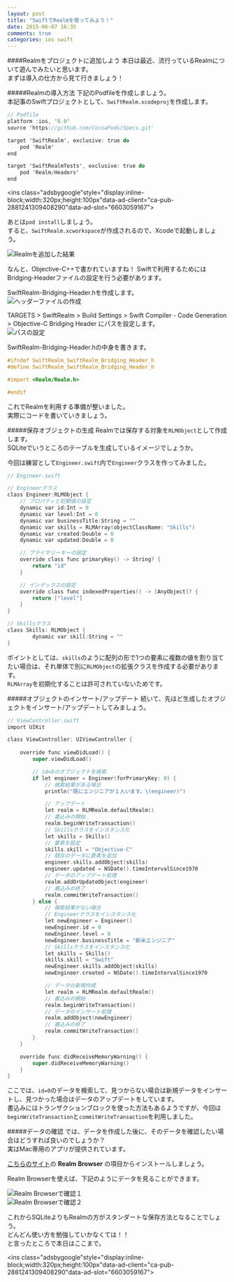 ```yaml
---
layout: post
title: "SwiftでRealmを使ってみよう！"
date: 2015-06-07 16:35
comments: true
categories: ios swift
---
```


####Realmをプロジェクトに追加しよう
本日は最近、流行っているRealmについて遊んでみたいと思います。  
まずは導入の仕方から見て行きましょう！  

#####Realmの導入方法
下記のPodfileを作成しましょう。  
本記事のSwiftプロジェクトとして、`SwiftRealm.xcodeproj`を作成します。  

```objective-c
// Podfile
platform :ios, '8.0'
source 'https://github.com/CocoaPods/Specs.git'

target 'SwiftRealm', exclusive: true do
	pod 'Realm'
end

target 'SwiftRealmTests', exclusive: true do
	pod 'Realm/Headers'
end
```

<script async src="//pagead2.googlesyndication.com/pagead/js/adsbygoogle.js"></script>
<ins class="adsbygoogle"style="display:inline-block;width:320px;height:100px"data-ad-client="ca-pub-2881241309408290"data-ad-slot="6603059167"></ins>
<script>
(adsbygoogle = window.adsbygoogle || []).push({});
</script>

<!-- more -->

あとは`pod install`しましょう。  
すると、`SwiftRealm.xcworkspace`が作成されるので、Xcodeで起動しましょう。  

![Realmを追加した結果](/images/swift-realm.png)  

なんと、Objective-C++で書かれていますね！
Swiftで利用するためにはBridging-Headerファイルの設定を行う必要があります。  

SwiftRealm-Bridging-Header.hを作成します。  
![ヘッダーファイルの作成](/images/swift-realm2.png)  

TARGETS > SwiftRealm > Build Settings > Swift Compiler - Code Generation > Objective-C Bridging Header にパスを設定します。  
![パスの設定](/images/swift-realm3.png)  

SwiftRealm-Bridging-Header.hの中身を書きます。  

```objective-c
#ifndef SwiftRealm_SwiftRealm_Bridging_Header_h
#define SwiftRealm_SwiftRealm_Bridging_Header_h

#import <Realm/Realm.h>

#endif

```

これでRealmを利用する準備が整いました。  
実際にコードを書いていきましょう。  

#####保存オブジェクトの生成
Realmでは保存する対象を`RLMObject`として作成します。  
SQLiteでいうところのテーブルを生成しているイメージでしょうか。  

今回は練習として`Engineer.swift`内で`Engineer`クラスを作ってみました。  

```objective-c
// Engineer.swift

// Engineerクラス
class Engineer:RLMObject {
	// プロパティと初期値の設定
	dynamic var id:Int = 0
	dynamic var level:Int = 0
	dynamic var businessTitle:String = ""
	dynamic var skills = RLMArray(objectClassName: "Skills")
	dynamic var created:Double = 0
	dynamic var updated:Double = 0

	// プライマリーキーの設定
	override class func primaryKey() -> String? {
		return "id"
	}

	// インデックスの設定
	override class func indexedProperties() -> [AnyObject]? {
		return ["level"]
	}
}

// Skillsクラス
class Skills: RLMObject {
		dynamic var skill:String = ""
}
```

ポイントとしては、`skills`のように配列の形で1つの要素に複数の値を割り当てたい場合は、それ単体で別に`RLMObject`の拡張クラスを作成する必要があります。  
`RLMArray`を初期化することは許可されていないためです。  

#####オブジェクトのインサート/アップデート
続いて、先ほど生成したオブジェクトをインサート/アップデートしてみましょう。  

```objective-c
// ViewController.swift
import UIKit

class ViewController: UIViewController {
	
	override func viewDidLoad() {
		super.viewDidLoad()

		// id=0のオブジェクトを検索
		if let engineer = Engineer(forPrimaryKey: 0) {
			// 検索結果がある場合
			println("既にエンジニアが１人います。\(engineer)")

			// アップデート
			let realm = RLMRealm.defaultRealm()
			// 書込みの開始
			realm.beginWriteTransaction()
			// Skillsクラスをインスタンス化
			let skills = Skills()
			// 要素を設定
			skills.skill = "Objective-C"
			// 既存のデータに要素を追加
			engineer.skills.addObject(skills)
			engineer.updated = NSDate().timeIntervalSince1970
			// データのアップデート処理
			realm.addOrUpdateObject(engineer)
			// 書込みの終了
			realm.commitWriteTransaction()
		} else {
			// 検索結果がない場合
			// Engineerクラスをインスタンス化
			let newEngineer = Engineer()
			newEngineer.id = 0
			newEngineer.level = 0
			newEngineer.businessTitle = "新米エンジニア"
			// Skillsクラスをインスタンス化
			let skills = Skills()
			skills.skill = "Swift"
			newEngineer.skills.addObject(skills)
			newEngineer.created = NSDate().timeIntervalSince1970

			// データの新規作成
			let realm = RLMRealm.defaultRealm()
			// 書込みの開始
			realm.beginWriteTransaction()
			// データのインサート処理
			realm.addObject(newEngineer)
			// 書込みの終了
			realm.commitWriteTransaction()
		}
	}

	override func didReceiveMemoryWarning() {
		super.didReceiveMemoryWarning()
	}
}
```

ここでは、`id=0`のデータを検索して、見つからない場合は新規データをインサートし、見つかった場合はデータのアップデートをしています。  
書込みにはトランザクションブロックを使った方法もあるようですが、今回は`beginWriteTransaction`と`commitWriteTransaction`を利用しました。  

#####データの確認
では、データを作成した後に、そのデータを確認したい場合はどうすれば良いのでしょうか？  
実はMac専用のアプリが提供されています。  

[こちらのサイト](https://realm.io/jp/docs/java/latest/)の **Realm Browser** の項目からインストールしましょう。  

Realm Browserを使えば、下記のようにデータを見ることができます。  

![Realm Browserで確認１](/images/swift-realm4.png)  
![Realm Browserで確認２](/images/swift-realm5.png)  

これからSQLiteよりもRealmの方がスタンダートな保存方法となることでしょう。  
どんどん使い方を勉強していかなくては！！  
と言ったところで本日はここまで。  

<script async src="//pagead2.googlesyndication.com/pagead/js/adsbygoogle.js"></script>
<ins class="adsbygoogle"style="display:inline-block;width:320px;height:100px"data-ad-client="ca-pub-2881241309408290"data-ad-slot="6603059167"></ins>
<script>
(adsbygoogle = window.adsbygoogle || []).push({});
</script>
